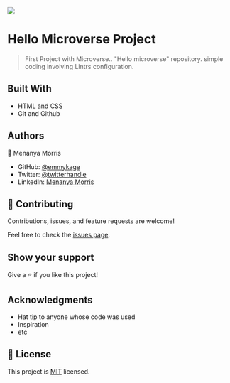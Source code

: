 ![](https://img.shields.io/badge/Microverse-blueviolet)

# Hello Microverse Project

> First Project with Microverse.. "Hello microverse" repository. simple coding involving Lintrs configuration.


## Built With

- HTML and CSS
- Git and Github

## Authors

👤 Menanya Morris

- GitHub: [@emmykage](https://github.com/emmykage)
- Twitter: [@twitterhandle](https://twitter.com/emmykage)
- LinkedIn: [Menanya Morris](morris-menanya-a51985104/)


## 🤝 Contributing

Contributions, issues, and feature requests are welcome!

Feel free to check the [issues page](../../issues/).

## Show your support

Give a ⭐️ if you like this project!

## Acknowledgments

- Hat tip to anyone whose code was used
- Inspiration
- etc

## 📝 License

This project is [MIT](./MIT.md) licensed.
